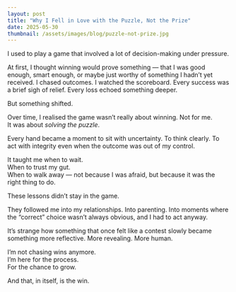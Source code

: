 ```yaml
---
layout: post
title: "Why I Fell in Love with the Puzzle, Not the Prize"
date: 2025-05-30
thumbnail: /assets/images/blog/puzzle-not-prize.jpg
---
```


I used to play a game that involved a lot of decision-making under pressure.

At first, I thought winning would prove something — that I was good enough, smart enough, or maybe just worthy of something I hadn’t yet received. I chased outcomes. I watched the scoreboard. Every success was a brief sigh of relief. Every loss echoed something deeper.

But something shifted.

Over time, I realised the game wasn’t really about winning. Not for me.  
It was about *solving the puzzle*.

Every hand became a moment to sit with uncertainty. To think clearly. To act with integrity even when the outcome was out of my control.

It taught me when to wait.  
When to trust my gut.  
When to walk away — not because I was afraid, but because it was the right thing to do.

These lessons didn’t stay in the game.

They followed me into my relationships. Into parenting. Into moments where the “correct” choice wasn’t always obvious, and I had to act anyway.

It’s strange how something that once felt like a contest slowly became something more reflective. More revealing. More human.

I’m not chasing wins anymore.  
I’m here for the process.  
For the chance to grow.

And that, in itself, is the win.
